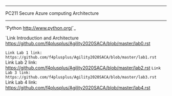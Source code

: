 *****************************************
PC211 Secure Azure computing Architecture
*****************************************

'Python <http://www.python.org/>`_



`Link Introduction and Architecture <https://github.com/f4plusplus/Agility2020SACA/blob/master/lab0.rst>





`Link Lab 1 link: https://github.com/f4plusplus/Agility2020SACA/blob/master/lab1.rst
`Link Lab 2 link: https://github.com/f4plusplus/Agility2020SACA/blob/master/lab2.rst
`Link Lab 3 link: https://github.com/f4plusplus/Agility2020SACA/blob/master/lab3.rst
`Link Lab 4 link: https://github.com/f4plusplus/Agility2020SACA/blob/master/lab4.rst




